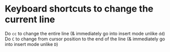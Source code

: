 # Keyboard shortcuts to change the current line

Do `cc` to change the entire line (& immediately go into insert mode unlike `dd`)
Do `C` to change from cursor position to the end of the line (& immediately go into insert mode unlike `D`)

